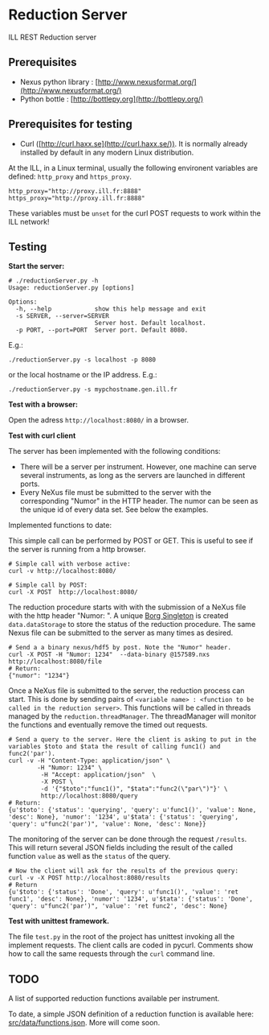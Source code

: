 Reduction Server
===============

ILL REST Reduction server

Prerequisites
-------------
  - Nexus python library : [http://www.nexusformat.org/](http://www.nexusformat.org/)
  - Python bottle : [http://bottlepy.org](http://bottlepy.org/)


Prerequisites for testing
-------------------------

  - Curl ([http://curl.haxx.se](http://curl.haxx.se/)). It is normally already installed by default in any modern Linux distribution.

At the ILL, in a Linux terminal, usually the following environent variables are defined: `http_proxy` and `https_proxy`.

```
http_proxy="http://proxy.ill.fr:8888"
https_proxy="http://proxy.ill.fr:8888"
```

These variables must be `unset` for the curl POST requests to work within the ILL network!

Testing
-------------------------

**Start the server:**

```
# ./reductionServer.py -h
Usage: reductionServer.py [options]

Options:
  -h, --help            show this help message and exit
  -s SERVER, --server=SERVER
                        Server host. Default localhost.
  -p PORT, --port=PORT  Server port. Default 8080.
```

E.g.:

```
./reductionServer.py -s localhost -p 8080
```

or the local hostname or the IP address. E.g.:

```
./reductionServer.py -s mypchostname.gen.ill.fr
```



**Test with a browser:**

Open the adress ```http://localhost:8080/``` in a browser.


**Test with curl client**

The server has been implemented with the following conditions:
- There will be a server per instrument. However, one machine can serve several instruments, as long as the servers are launched in different ports.
- Every NeXus file must be submitted to the server with the corresponding "Numor" in the HTTP header. The numor can be seen as the unique id of every data set. See below the examples. 

Implemented functions to date:

This simple call can be performed by POST or GET. This is useful to see if the server is running from a http browser.

```
# Simple call with verbose active:
curl -v http://localhost:8080/

# Simple call by POST:
curl -X POST  http://localhost:8080/
```

The reduction procedure starts with with the submission of a NeXus file with the http header "Numor: <ILL generated numor>".
A unique [Borg Singleton](http://code.activestate.com/recipes/66531-singleton-we-dont-need-no-stinkin-singleton-the-bo/) is created ```data.dataStorage``` to store the status of the reduction procedure.
The same Nexus file can be submitted to the server as many times as desired.

```
# Send a a binary nexus/hdf5 by post. Note the "Numor" header.
curl -X POST -H "Numor: 1234"  --data-binary @157589.nxs http://localhost:8080/file
# Return:
{"numor": "1234"}
```

Once a NeXus file is submitted to the server, the reduction process can start.
This is done by sending pairs of ```<variable name> : <function to be called in the reduction server>```. 
This functions will be called in threads managed by the ```reduction.threadManager```. The threadManager will monitor the functions and eventually remove the timed out requests.

```
# Send a query to the server. Here the client is asking to put in the variables $toto and $tata the result of calling func1() and func2('par'). 
curl -v -H "Content-Type: application/json" \
        -H "Numor: 1234" \
         -H "Accept: application/json"  \
         -X POST \
         -d '{"$toto":"func1()", "$tata":"func2(\"par\")"}' \
         http://localhost:8080/query
# Return:
{u'$toto': {'status': 'querying', 'query': u'func1()', 'value': None, 'desc': None}, 'numor': '1234', u'$tata': {'status': 'querying', 'query': u"func2('par')", 'value': None, 'desc': None}}         
```

The monitoring of the server can be done through the request ```/results```. This will return several JSON fields including the result of the called function ```value``` as well as the ```status``` of the query.

```
# Now the client will ask for the results of the previous query:
curl -v -X POST http://localhost:8080/results
# Return
{u'$toto': {'status': 'Done', 'query': u'func1()', 'value': 'ret func1', 'desc': None}, 'numor': '1234', u'$tata': {'status': 'Done', 'query': u"func2('par')", 'value': 'ret func2', 'desc': None}
```

**Test with unittest framework.**

The file ```test.py``` in the root of the project has unittest invoking all the implement requests. The client calls are coded in pycurl. Comments show how to call the same requests through the ```curl``` command line.

TODO
----

A list of supported reduction functions available per instrument.

To date, a simple JSON definition of a reduction function is available here: [src/data/functions.json](src/data/functions.json). More will come soon.

